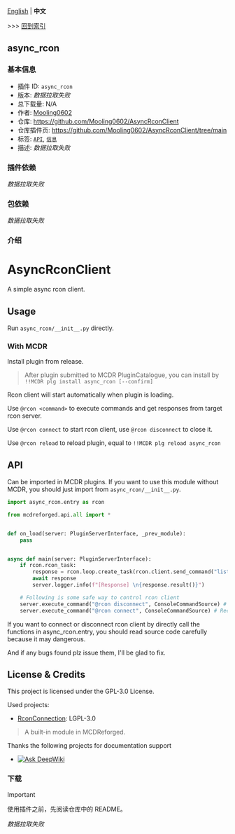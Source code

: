 [English](readme.md) | **中文**

\>\>\> [回到索引](/readme-zh_cn.md)

## async_rcon

### 基本信息

- 插件 ID: `async_rcon`
- 版本: *数据拉取失败*
- 总下载量: N/A
- 作者: [Mooling0602](https://github.com/Mooling0602)
- 仓库: https://github.com/Mooling0602/AsyncRconClient
- 仓库插件页: https://github.com/Mooling0602/AsyncRconClient/tree/main
- 标签: [`API`](/labels/api/readme-zh_cn.md), [`信息`](/labels/information/readme-zh_cn.md)
- 描述: *数据拉取失败*

### 插件依赖

*数据拉取失败*

### 包依赖

*数据拉取失败*

### 介绍

# AsyncRconClient
A simple async rcon client.

## Usage
Run `async_rcon/__init__.py` directly.

### With MCDR
Install plugin from release.
> After plugin submitted to MCDR PluginCatalogue, you can install by  `!!MCDR plg install async_rcon [--confirm]`

Rcon client will start automatically when plugin is loading.

Use `@rcon <command>` to execute commands and get responses from target rcon server.

Use `@rcon connect` to start rcon client, use  `@rcon disconnect` to close it.

Use `@rcon reload` to reload plugin, equal to `!!MCDR plg reload async_rcon`

## API
Can be imported in MCDR plugins. If you want to use this module without MCDR, you should just import from `async_rcon/__init__.py`.
```python
import async_rcon.entry as rcon

from mcdreforged.api.all import *


def on_load(server: PluginServerInterface, _prev_module):
    pass


async def main(server: PluginServerInterface):
    if rcon.rcon_task:
        response = rcon.loop.create_task(rcon.client.send_command("list"))
        await response
        server.logger.info(f"[Response] \n{response.result()}")

    # Following is some safe way to control rcon client
    server.execute_command("@rcon disconnect", ConsoleCommandSource) # Disconnect rcon client if you want.
    server.execute_command("@rcon connect", ConsoleCommandSource) # Reconnect rcon client if you want.
```

If you want to connect or disconnect rcon client by directly call the functions in async_rcon.entry, you should read source code carefully because it may dangerous.

And if any bugs found plz issue them, I'll be glad to fix.

## License & Credits
This project is licensed under the GPL-3.0 License.

Used projects:
- [RconConnection](https://docs.mcdreforged.com/zh-cn/latest/code_references/minecraft_tools.html#mcdreforged.minecraft.rcon.rcon_connection.RconConnection): LGPL-3.0
> A built-in module in MCDReforged.

Thanks the following projects for documentation support
- [![Ask DeepWiki](https://deepwiki.com/badge.svg)](https://deepwiki.com/Mooling0602/AsyncRconClient)

### 下载

> [!IMPORTANT]
> 使用插件之前，先阅读仓库中的 README。

*数据拉取失败*

